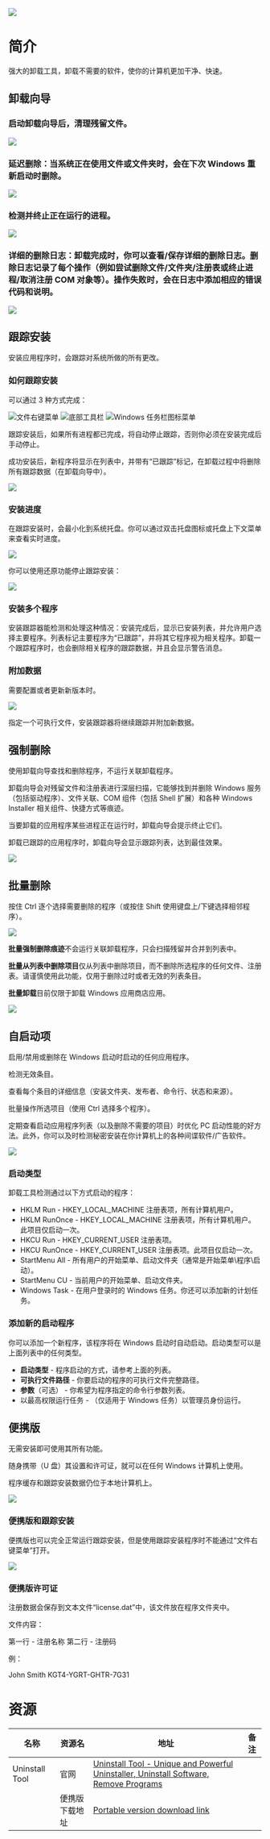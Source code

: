 ![](https://www.crystalidea.com/assets/images/uninstall-tool/logo-320.png)

# 简介

强大的卸载工具，卸载不需要的软件，使你的计算机更加干净、快速。

## 卸载向导

### 启动卸载向导后，清理残留文件。

  ![](https://www.crystalidea.com/assets/images/uninstall-tool/screen_wizard.png)

### 延迟删除：当系统正在使用文件或文件夹时，会在下次 Windows 重新启动时删除。

  ![](https://www.crystalidea.com/assets/images/uninstall-tool/screen_wizard_delayed_removal.png)

### 检测并终止正在运行的进程。

  ![](https://www.crystalidea.com/assets/images/uninstall-tool/screen_wizard_terminate_process.png)

### 详细的删除日志：卸载完成时，你可以查看/保存详细的删除日志。删除日志记录了每个操作（例如尝试删除文件/文件夹/注册表或终止进程/取消注册 COM 对象等）。操作失败时，会在日志中添加相应的错误代码和说明。

  ![](https://www.crystalidea.com/assets/images/uninstall-tool/screen_wizard_removal_log.png)

## 跟踪安装

安装应用程序时，会跟踪对系统所做的所有更改。

### 如何跟踪安装

  可以通过 3 种方式完成：

  ![文件右键菜单](https://www.crystalidea.com/assets/images/uninstall-tool/screen_monitor_context_menu.png)
  ![底部工具栏](https://www.crystalidea.com/assets/images/uninstall-tool/screen_monitor_toolbar.png)
  ![Windows 任务栏图标菜单](https://www.crystalidea.com/assets/images/uninstall-tool/screen_monitor_taskbar.png)

  跟踪安装后，如果所有进程都已完成，将自动停止跟踪，否则你必须在安装完成后手动停止。
  
  成功安装后，新程序将显示在列表中，并带有“已跟踪”标记，在卸载过程中将删除所有跟踪数据（在卸载向导中）。
  
  ![](https://www.crystalidea.com/assets/images/uninstall-tool/screen_monitor_traced_mark.png)
  
### 安装进度

  在跟踪安装时，会最小化到系统托盘。你可以通过双击托盘图标或托盘上下文菜单来查看实时进度。
  
  ![](https://www.crystalidea.com/assets/images/uninstall-tool/screen_monitor_progress.png)
  
  你可以使用还原功能停止跟踪安装：
  
  ![](https://www.crystalidea.com/assets/images/uninstall-tool/screen_monitor_revert.png)
  
### 安装多个程序

  安装跟踪器能检测和处理这种情况：安装完成后，显示已安装列表，并允许用户选择主要程序。列表标记主要程序为“已跟踪”，并将其它程序视为相关程序。卸载一个跟踪程序时，也会删除相关程序的跟踪数据，并且会显示警告消息。

### 附加数据

  需要配置或者更新新版本时。
  
  ![](https://www.crystalidea.com/assets/images/uninstall-tool/screen_monitor_append.png)
  
  指定一个可执行文件，安装跟踪器将继续跟踪并附加新数据。
  
## 强制删除

使用卸载向导查找和删除程序，不运行关联卸载程序。

卸载向导会对残留文件和注册表进行深层扫描，它能够找到并删除 Windows 服务（包括驱动程序）、文件关联、COM 组件（包括 Shell 扩展）和各种 Windows Installer 相关组件、快捷方式等痕迹。

当要卸载的应用程序某些进程正在运行时，卸载向导会提示终止它们。

卸载已跟踪的应用程序时，卸载向导会显示跟踪列表，达到最佳效果。

![](https://www.crystalidea.com/assets/images/uninstall-tool/screen_force_removal_wizard.png)

## 批量删除

按住 Ctrl 逐个选择需要删除的程序（或按住 Shift 使用键盘上/下键选择相邻程序）。

![](https://www.crystalidea.com/assets/images/uninstall-tool/screen_batch.png)

**批量强制删除痕迹**不会运行关联卸载程序，只会扫描残留并合并到列表中。

**批量从列表中删除项目**仅从列表中删除项目，而不删除所选程序的任何文件、注册表。请谨慎使用此功能，仅用于删除过时或者无效的列表条目。

**批量卸载**目前仅限于卸载 Windows 应用商店应用。

![](https://www.crystalidea.com/assets/images/uninstall-tool/screen_batch_wizard.png)

## 自启动项

启用/禁用或删除在 Windows 启动时启动的任何应用程序。

检测无效条目。

查看每个条目的详细信息（安装文件夹、发布者、命令行、状态和来源）。

批量操作所选项目（使用 Ctrl 选择多个程序）。

定期查看启动应用程序列表（以及删除不需要的项目）时优化 PC 启动性能的好方法。此外，你可以及时检测秘密安装在你计算机上的各种间谍软件/广告软件。

![](https://www.crystalidea.com/assets/images/uninstall-tool/screen_startup.png)

### 启动类型

卸载工具检测通过以下方式启动的程序：

* HKLM Run - HKEY_LOCAL_MACHINE 注册表项，所有计算机用户。
* HKLM RunOnce - HKEY_LOCAL_MACHINE 注册表项，所有计算机用户。此项目仅启动一次。
* HKCU Run - HKEY_CURRENT_USER 注册表项。
* HKCU RunOnce - HKEY_CURRENT_USER 注册表项。此项目仅启动一次。
* StartMenu All - 所有用户的开始菜单、启动文件夹（通常是开始菜单\程序\启动）。
* StartMenu CU - 当前用户的开始菜单、启动文件夹。
* Windows Task - 在用户登录时的 Windows 任务。你还可以添加新的计划任务。

### 添加新的启动程序

你可以添加一个新程序，该程序将在 Windows 启动时自动启动。启动类型可以是上面列表中的任何类型。

* **启动类型** - 程序启动的方式，请参考上面的列表。
* **可执行文件路径** - 你要启动的程序的可执行文件完整路径。
* **参数**（可选） - 你希望为程序指定的命令行参数列表。
* 以最高权限运行任务 - （仅适用于 Windows 任务）以管理员身份运行。

## 便携版

无需安装即可使用其所有功能。

随身携带（U 盘）其设置和许可证，就可以在任何 Windows 计算机上使用。

程序缓存和跟踪安装数据仍位于本地计算机上。

![](https://www.crystalidea.com/assets/images/uninstall-tool/screen_portable.png)

### 便携版和跟踪安装

便携版也可以完全正常运行跟踪安装，但是使用跟踪安装程序时不能通过“文件右键菜单”打开。

![](https://www.crystalidea.com/assets/images/uninstall-tool/screen_monitor_toolbar.png)

### 便携版许可证

注册数据会保存到文本文件“license.dat”中，该文件放在程序文件夹中。

文件内容：

第一行 - 注册名称
第二行 - 注册码

例：

John Smith
KGT4-YGRT-GHTR-7G31

# 资源

|名称|资源名|地址|备注|
|---|---|---|---|
|Uninstall Tool|官网|[Uninstall Tool - Unique and Powerful Uninstaller, Uninstall Software, Remove Programs](https://www.crystalidea.com/uninstall-tool)||
||便携版下载地址|[Portable version download link](https://www.crystalidea.com/downloads/uninstalltool_portable.zip)||
